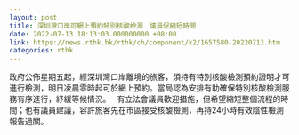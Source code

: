 ```yaml
---
layout: post
title: 深圳灣口岸可網上預約特別核酸檢測　議員促縮短時間
date: 2022-07-13 18:13:03.000000000 +08:00
link: https://news.rthk.hk/rthk/ch/component/k2/1657580-20220713.htm
categories: rthk
---
```


政府公佈星期五起，經深圳灣口岸離境的旅客，須持有特別核酸檢測預約證明才可進行檢測，明日凌晨零時起可於網上預約。當局認為安排有助確保特別核酸檢測服務有序進行，紓緩等候情況。
 
有立法會議員歡迎措施，但希望縮短整個流程的時間；也有議員建議，容許旅客先在市區接受核酸檢測，再持24小時有效陰性檢測報告過關。
